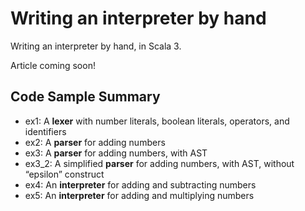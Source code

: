 # Writing an interpreter by hand

Writing an interpreter by hand, in Scala 3.

Article coming soon!

## Code Sample Summary

- ex1: A **lexer** with number literals, boolean literals, operators, and identifiers
- ex2: A **parser** for adding numbers
- ex3: A **parser** for adding numbers, with AST
- ex3_2: A simplified **parser** for adding numbers, with AST, without “epsilon” construct
- ex4: An **interpreter** for adding and subtracting numbers
- ex5: An **interpreter** for adding and multiplying numbers

